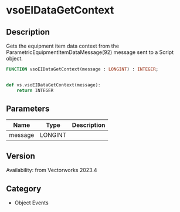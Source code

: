 # vsoEIDataGetContext

## Description
Gets the equipment item data context from the ParametricEquipmentItemDataMessage(92) message sent to a Script object.

```pascal
FUNCTION vsoEIDataGetContext(message : LONGINT) : INTEGER;
```

```python

def vs.vsoEIDataGetContext(message):
    return INTEGER
```

## Parameters
|Name|Type|Description|
|---|---|---|
|message|LONGINT||

## Version
Availability: from Vectorworks 2023.4
## Category
* Object Events

